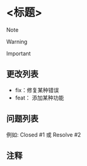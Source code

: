 <!--可移除不需要的部分-->
# <标题>

> [!NOTE]
<!--使用注意提示-->

> [!Warning]
<!--使用警告提示-->

> [!IMPORTANT]  
<!--使用重要提示-->

## 更改列表
<!--列出各项更改-->
- fix：修复某种错误
- feat： 添加某种功能

## 问题列表
<!--使用关键字 Closed/Resolve + issue序号来链接issue到该PR中-->

例如: Closed #1 或 Resolve #2

## 注释
<!--可以在这里添加一些无关紧要的话语-->